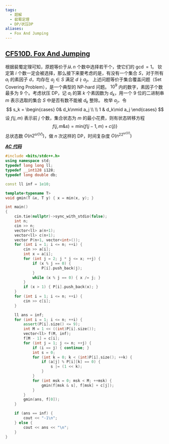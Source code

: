 ```yaml
---
tags:
  - 题解
  - 裴蜀定理
  - DP/状压DP
aliases:
  - Fox And Jumping
---
```

## [CF510D. Fox And Jumping](https://codeforces.com/contest/510/problem/D)

根据裴蜀定理可知，原题等价于从 $n$ 个数中选择若干个，使它们的 $\gcd=1$。
钦定第 $i$ 个数一定会被选择，那么接下来要考虑的是，有没有一个集合 $S$，对于所有 $a_i$ 的素因子 $d$，均存在 $a_j\in S$ 满足 $d\nmid a_j$。
上述问题等价于集合覆盖问题（Set Covering Problem），是一个典型的 NP-hard 问题。
$10^9$ 内的数字，素因子个数最多为 $9$ 个。考虑状压 DP，记 $a_i$ 的第 $k$ 个素因数为 $d_k$，用一个 $9$ 位的二进制串 $m$ 表示选取的集合 $S$ 中是否有数不能被 $d_k$ 整除。
枚举 $a_j$，令
$$
s_k = \begin{cases}
0& d_k\nmid a_j \\ \\
1 & d_k\mid a_j
\end{cases}
$$
设 $f(j,m)$ 表示前 $j$ 个数，集合状态为 $m$ 的最小花费，则有状态转移方程
$$
f(j,m\&s)=\min_{}\bigg\{f(j-1,m)+c(j)\bigg\}
$$
总状态数 $O(n2^{\omega(V)})$，做 $n$ 次这样的 DP，时间复杂度 $O(n^22^{\omega(V)})$

[***AC 代码***](https://codeforces.com/contest/510/submission/328497534)

```cpp
#include <bits/stdc++.h>
using namespace std;
typedef long long ll;
typedef __int128 i128;
typedef long double db;

const ll inf = 1e10;

template<typename T>
void gmin(T &x, T y) { x = min(x, y); }

int main()
{
	cin.tie(nullptr)->sync_with_stdio(false);
    int n;
    cin >> n;
    vector<ll> a(n+1);
    vector<ll> c(n+1);
    vector P(n+1, vector<int>());
    for (int i = 1; i <= n; ++i) {
        cin >> a[i];
        int x = a[i];
        for (int j = 2; j * j <= x; ++j) {
            if (x % j == 0) {
                P[i].push_back(j);
            }
            while (x % j == 0) { x /= j; }
        }
        if (x > 1) { P[i].push_back(x); }
    }
    for (int i = 1; i <= n; ++i) {
        cin >> c[i];
    }

    ll ans = inf;
    for (int i = 1; i <= n; ++i) {
        assert(P[i].size() <= 9);
        int M = 1 << ((int)P[i].size());
        vector<ll> f(M, inf);
        f[M - 1] = c[i];
        for (int j = 1; j <= n; ++j) {
            if (i == j) { continue; }
            int s = 0;
            for (int k = 0; k < (int)P[i].size(); ++k) {
                if (a[j] % P[i][k] == 0) {
                    s |= (1 << k);
                }
            }
            for (int msk = 0; msk < M; ++msk) {
                gmin(f[msk & s], f[msk] + c[j]);
            }
        }
        gmin(ans, f[0]);
    }

    if (ans == inf) {
        cout << "-1\n"; 
    } else {
        cout << ans << "\n";
    }
}
```
